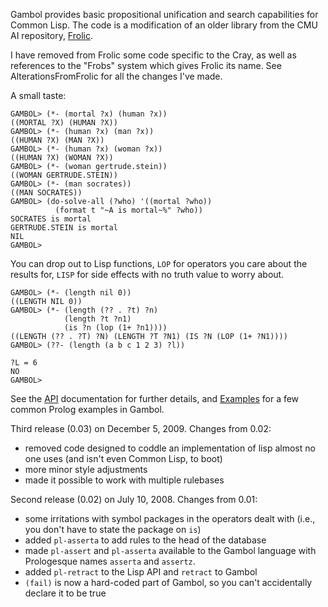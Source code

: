 Gambol provides basic propositional unification and search capabilities for Common Lisp.  The code is a modification of an older library from the CMU AI repository, [Frolic](http://www.cs.cmu.edu/afs/cs.cmu.edu/project/ai-repository/ai/lang/prolog/impl/prolog/frolic/).

I have removed from Frolic some code specific to the Cray, as well as references to the "Frobs" system which gives Frolic its name.  See AlterationsFromFrolic for all the changes I've made.

A small taste:

```
GAMBOL> (*- (mortal ?x) (human ?x))
((MORTAL ?X) (HUMAN ?X))
GAMBOL> (*- (human ?x) (man ?x))
((HUMAN ?X) (MAN ?X))
GAMBOL> (*- (human ?x) (woman ?x))
((HUMAN ?X) (WOMAN ?X))
GAMBOL> (*- (woman gertrude.stein))
((WOMAN GERTRUDE.STEIN))
GAMBOL> (*- (man socrates))
((MAN SOCRATES))
GAMBOL> (do-solve-all (?who) '((mortal ?who))
          (format t "~A is mortal~%" ?who))
SOCRATES is mortal
GERTRUDE.STEIN is mortal
NIL
GAMBOL> 
```

You can drop out to Lisp functions, `LOP` for operators you care about the results for, `LISP` for side effects with no truth value to worry about.

```
GAMBOL> (*- (length nil 0))
((LENGTH NIL 0))
GAMBOL> (*- (length (?? . ?t) ?n)
            (length ?t ?n1)
            (is ?n (lop (1+ ?n1))))
((LENGTH (?? . ?T) ?N) (LENGTH ?T ?N1) (IS ?N (LOP (1+ ?N1))))
GAMBOL> (??- (length (a b c 1 2 3) ?l))

?L = 6
NO
GAMBOL> 
```

See the [API](API.md) documentation for further details, and [Examples](Examples.md) for a few common Prolog examples in Gambol.

Third release (0.03) on December 5, 2009.  Changes from 0.02:
  * removed code designed to coddle an implementation of lisp almost no one uses (and isn't even Common Lisp, to boot)
  * more minor style adjustments
  * made it possible to work with multiple rulebases

Second release (0.02) on July 10, 2008.  Changes from 0.01:
  * some irritations with symbol packages in the operators dealt with (i.e., you don't have to state the package on `is`)
  * added `pl-asserta` to add rules to the head of the database
  * made `pl-assert` and `pl-asserta` available to the Gambol language with Prologesque names `asserta` and `assertz`.
  * added `pl-retract` to the Lisp API and `retract` to Gambol
  * `(fail)` is now a hard-coded part of Gambol, so you can't accidentally declare it to be true